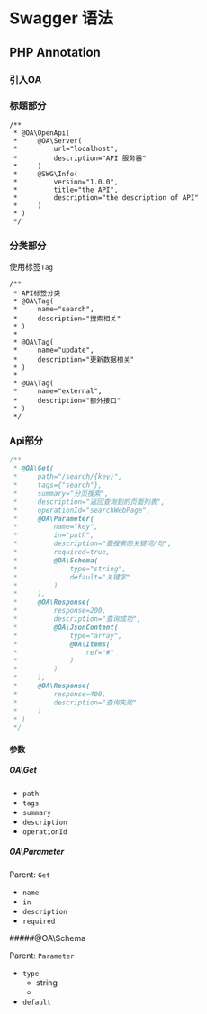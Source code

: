 # Swagger 语法

## PHP Annotation

### 引入OA

### 标题部分

```
/**
 * @OA\OpenApi(
 *     @OA\Server(
 *         url="localhost",
 *         description="API 服务器"
 *     )
 *     @SWG\Info(
 *         version="1.0.0",
 *         title="the API",
 *         description="the description of API"
 *     )
 * )
 */
```

### 分类部分

使用标签`Tag`

```
/**
 * API标签分类
 * @OA\Tag(
 *     name="search",
 *     description="搜索相关"
 * )
 *
 * @OA\Tag(
 *     name="update",
 *     description="更新数据相关"
 * )
 *
 * @OA\Tag(
 *     name="external",
 *     description="额外接口"
 * )
 */
```

### Api部分

```php
/**
 * @OA\Get(
 *     path="/search/{key}",
 *     tags={"search"},
 *     summary="分页搜索",
 *     description="返回查询到的页面列表",
 *     operationId="searchWebPage",
 *     @OA\Parameter(
 *         name="key",
 *         in="path",
 *         description="要搜索的关键词/句",
 *         required=true,
 *         @OA\Schema(
 *             type="string",
 *             default="关键字"
 *         )
 *     ),
 *     @OA\Response(
 *         response=200,
 *         description="查询成功",
 *         @OA\JsonContent(
 *             type="array",
 *             @OA\Items(
 *                 ref="#"
 *             )
 *         )
 *     ),
 *     @OA\Response(
 *         response=400,
 *         description="查询失败"
 *     )
 * )
 */
```

#### 参数

##### OA\Get

- `path`
- `tags`
- `summary`
- `description`
- `operationId`

##### OA\Parameter

Parent: `Get`

- `name`
- `in`
- `description`
- `required`

#####@OA\Schema

Parent: `Parameter`

- `type`
  - string
  - 
- `default`